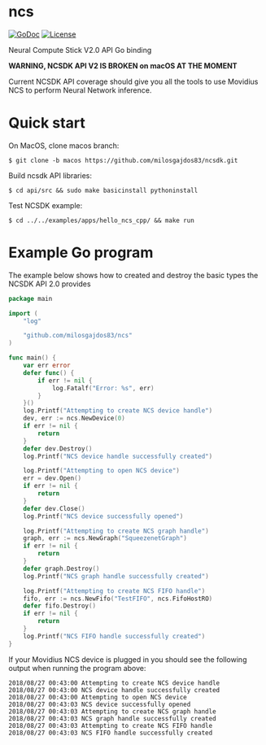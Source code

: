 # ncs

[![GoDoc](https://godoc.org/github.com/milosgajdos83/ncs?status.svg)](https://godoc.org/github.com/milosgajdos83/ncs)
[![License](https://img.shields.io/:license-apache-blue.svg)](https://opensource.org/licenses/Apache-2.0)

Neural Compute Stick V2.0 API Go binding

**WARNING, NCSDK API V2 IS BROKEN on macOS AT THE MOMENT**

Current NCSDK API coverage should give you all the tools to use Movidius NCS to perform Neural Network inference.

# Quick start

On MacOS, clone macos branch:

```shell
$ git clone -b macos https://github.com/milosgajdos83/ncsdk.git
```

Build ncsdk API libraries:

```shell
$ cd api/src && sudo make basicinstall pythoninstall
```

Test NCSDK example:

```shell
$ cd ../../examples/apps/hello_ncs_cpp/ && make run
```

# Example Go program

The example below shows how to created and destroy the basic types the NCSDK API 2.0 provides

```go
package main

import (
	"log"

	"github.com/milosgajdos83/ncs"
)

func main() {
	var err error
	defer func() {
		if err != nil {
			log.Fatalf("Error: %s", err)
		}
	}()
	log.Printf("Attempting to create NCS device handle")
	dev, err := ncs.NewDevice(0)
	if err != nil {
		return
	}
	defer dev.Destroy()
	log.Printf("NCS device handle successfully created")

	log.Printf("Attempting to open NCS device")
	err = dev.Open()
	if err != nil {
		return
	}
	defer dev.Close()
	log.Printf("NCS device successfully opened")

	log.Printf("Attempting to create NCS graph handle")
	graph, err := ncs.NewGraph("SqueezenetGraph")
	if err != nil {
		return
	}
	defer graph.Destroy()
	log.Printf("NCS graph handle successfully created")

	log.Printf("Attempting to create NCS FIFO handle")
	fifo, err := ncs.NewFifo("TestFIFO", ncs.FifoHostRO)
	defer fifo.Destroy()
	if err != nil {
		return
	}
	log.Printf("NCS FIFO handle successfully created")
}
```

If your Movidius NCS device is plugged in you should see the following output when running the program above:

```console
2018/08/27 00:43:00 Attempting to create NCS device handle
2018/08/27 00:43:00 NCS device handle successfully created
2018/08/27 00:43:00 Attempting to open NCS device
2018/08/27 00:43:03 NCS device successfully opened
2018/08/27 00:43:03 Attempting to create NCS graph handle
2018/08/27 00:43:03 NCS graph handle successfully created
2018/08/27 00:43:03 Attempting to create NCS FIFO handle
2018/08/27 00:43:03 NCS FIFO handle successfully created
```
